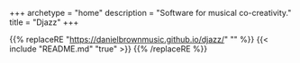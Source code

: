 +++
archetype = "home"
description = "Software for musical co-creativity."
title = "Djazz"
+++

{{% replaceRE "https://danielbrownmusic.github.io/djazz/" "" %}}
{{< include "README.md" "true" >}}
{{% /replaceRE %}}